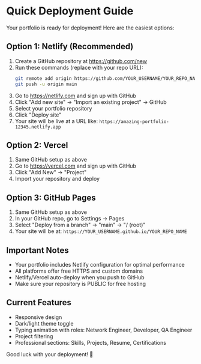 # Quick Deployment Guide

Your portfolio is ready for deployment! Here are the easiest options:

## Option 1: Netlify (Recommended)
1. Create a GitHub repository at https://github.com/new
2. Run these commands (replace with your repo URL):
   ```bash
   git remote add origin https://github.com/YOUR_USERNAME/YOUR_REPO_NAME.git
   git push -u origin main
   ```
3. Go to https://netlify.com and sign up with GitHub
4. Click "Add new site" → "Import an existing project" → GitHub
5. Select your portfolio repository
6. Click "Deploy site"
7. Your site will be live at a URL like: `https://amazing-portfolio-12345.netlify.app`

## Option 2: Vercel
1. Same GitHub setup as above
2. Go to https://vercel.com and sign up with GitHub
3. Click "Add New" → "Project"
4. Import your repository and deploy

## Option 3: GitHub Pages
1. Same GitHub setup as above
2. In your GitHub repo, go to Settings → Pages
3. Select "Deploy from a branch" → "main" → "/ (root)"
4. Your site will be at: `https://YOUR_USERNAME.github.io/YOUR_REPO_NAME`

## Important Notes
- Your portfolio includes Netlify configuration for optimal performance
- All platforms offer free HTTPS and custom domains
- Netlify/Vercel auto-deploy when you push to GitHub
- Make sure your repository is PUBLIC for free hosting

## Current Features
- Responsive design
- Dark/light theme toggle
- Typing animation with roles: Network Engineer, Developer, QA Engineer
- Project filtering
- Professional sections: Skills, Projects, Resume, Certifications

Good luck with your deployment! 🚀
